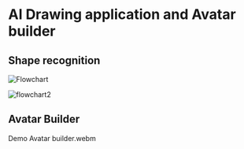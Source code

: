 # AI Drawing application and Avatar builder

## Shape recognition

![Flowchart](https://user-images.githubusercontent.com/100542103/233240421-f82e6e22-a4aa-4687-a623-3dcb88b53fc5.PNG)

![flowchart2](https://user-images.githubusercontent.com/100542103/233240412-6ddfa29b-3abf-469b-819a-27a1e97b4a70.PNG)

## Avatar Builder
Demo Avatar builder.webm

